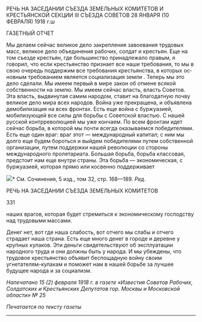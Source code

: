 РЕЧЬ НА ЗАСЕДАНИИ СЪЕЗДА ЗЕМЕЛЬНЫХ КОМИТЕТОВ И КРЕСТЬЯНСКОЙ СЕКЦИИ III СЪЕЗДА СОВЕТОВ 28 ЯНВАРЯ (10 ФЕВРАЛЯ) 1918 г.ш

ГАЗЕТНЫЙ ОТЧЕТ

Мы делаем сейчас великое дело закрепления завоевания трудовых масс, великое де­ло объединения рабочих, солдат и крестьян. Еще на том съезде крестьян, где большин­ство принадлежало правым, я говорил, что если крестьянство признает все наши требо­вания, то мы в свою очередь поддержим все требования крестьянства, в которых ос­новным требованием является социализация земли . Теперь мы это дело сделали. Мы имеем первый в мире закон об отмене всякой собственности на землю. Мы имеем сей­час власть, власть Советов. Эта власть, выдвинутая самим народом, ставит на благо­датную почву великое дело мира всех народов. Война уже прекращена, и объявлена демобилизация на всех фронтах. Есть еще война с буржуазией, мобилизующей все си­лы для борьбы с Советской властью. С нашей русской контрреволюцией мы уже конча­ем. По всем фронтам идет сейчас борьба, в которой мы почти всегда оказываемся побе­дителями. Есть еще один враг: враг этот — международный капитал; с ним мы долго еще будем бороться и выйдем победителями путем собственной организации, путем поддержки нашей революции со стороны международного пролетариата. Большая борьба, борьба классовая, предстоит нам еще внутри страны. Эта борьба — экономиче­ская, с буржуазией, которая прямо или косвенно поддерживает

![](file:///C:/Users/bot32/AppData/Local/Temp/msohtmlclip1/01/clip_image001.png)* См. Сочинения, 5 изд., том 32, стр. 168—189. _Ред._

  

РЕЧЬ НА ЗАСЕДАНИИ СЪЕЗДА ЗЕМЕЛЬНЫХ КОМИТЕТОВ

  

331

  

наших врагов, которая будет стремиться к экономическому господству над трудовыми массами.

Денег нет, вот где наша слабость, вот отчего мы слабы и отчего страдает наша стра­на. Есть еще много денег в городе и деревне у крупных кулаков. Эти деньги свидетель­ствуют об эксплуатации народного труда и они должны быть у народа. И мы убеждены, что трудовое крестьянство объявит беспощадную войну своим угнетателям-кулакам и поможет нам в нашей борьбе за лучшее будущее народа и за социализм.

  

_Напечатано 15 (2) февраля 1918 г. в газете «Известия Советов Рабочих, Солдатских и Крестьянских Депутатов гор. Москвы и Мо­сковской области» № 25_

  

_Печатается по тексту газеты_
****